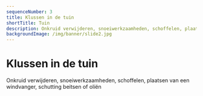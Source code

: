```yaml
---
sequenceNumber: 3
title: Klussen in de tuin
shortTitle: Tuin
description: Onkruid verwijderen, snoeiwerkzaamheden, schoffelen, plaatsen van een windvanger, schutting beitsen of oliën
backgroundImage: /img/banner/slide2.jpg
---
```

# Klussen in de tuin

Onkruid verwijderen, snoeiwerkzaamheden, schoffelen, plaatsen van een windvanger, schutting beitsen of oliën